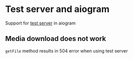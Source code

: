 # Test server and aiogram
Support for [test server](https://core.telegram.org/bots/webapps#using-bots-in-the-test-environment) in aiogram
## Media download does not work
`getFile` method results in 504 error when using test server